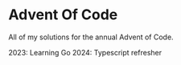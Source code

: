 # Advent Of Code

All of my solutions for the annual Advent of Code.

2023: Learning Go
2024: Typescript refresher
